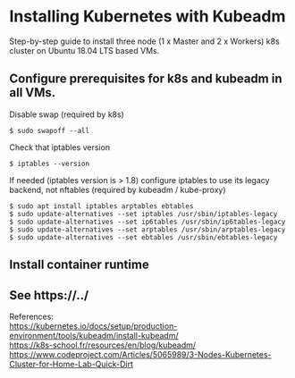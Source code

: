 # Installing Kubernetes with Kubeadm
Step-by-step guide to install three node (1 x Master and 2 x Workers) k8s cluster on Ubuntu 18.04 LTS based VMs.

Configure prerequisites for k8s and kubeadm in all VMs.
---
Disable swap (required by k8s)

    $ sudo swapoff --all

Check that iptables version

    $ iptables --version

If needed (iptables version is > 1.8) configure iptables to use its legacy backend, not nftables (required by kubeadm / kube-proxy)
    
    $ sudo apt install iptables arptables ebtables
    $ sudo update-alternatives --set iptables /usr/sbin/iptables-legacy
    $ sudo update-alternatives --set ip6tables /usr/sbin/ip6tables-legacy
    $ sudo update-alternatives --set arptables /usr/sbin/arptables-legacy
    $ sudo update-alternatives --set ebtables /usr/sbin/ebtables-legacy

Install container runtime
---
See https://../
---
References:  
https://kubernetes.io/docs/setup/production-environment/tools/kubeadm/install-kubeadm/  
https://k8s-school.fr/resources/en/blog/kubeadm/  
https://www.codeproject.com/Articles/5065989/3-Nodes-Kubernetes-Cluster-for-Home-Lab-Quick-Dirt  
